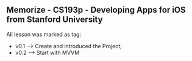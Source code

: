 ## Memorize - CS193p - Developing Apps for iOS from Stanford University

All lesson was marked as tag:

- v0.1 --> Create and introduced the Project;
- v0.2 --> Start with MVVM

